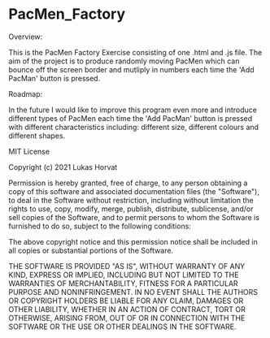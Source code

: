 # PacMen_Factory
Overview:

This is the PacMen Factory Exercise consisting of one .html and .js file. The aim of the project is to produce randomly moving PacMen which can bounce off the screen border and mutliply in numbers each time the 'Add PacMan' button is pressed.

Roadmap:

In the future I would like to improve this program even more and introduce different types of PacMen each time the 'Add PacMan' button is pressed with different characteristics including: different size, different colours and different shapes.

MIT License

Copyright (c) 2021 Lukas Horvat

Permission is hereby granted, free of charge, to any person obtaining a copy of this software and associated documentation files (the "Software"), to deal in the Software without restriction, including without limitation the rights to use, copy, modify, merge, publish, distribute, sublicense, and/or sell copies of the Software, and to permit persons to whom the Software is furnished to do so, subject to the following conditions:

The above copyright notice and this permission notice shall be included in all copies or substantial portions of the Software.

THE SOFTWARE IS PROVIDED "AS IS", WITHOUT WARRANTY OF ANY KIND, EXPRESS OR IMPLIED, INCLUDING BUT NOT LIMITED TO THE WARRANTIES OF MERCHANTABILITY, FITNESS FOR A PARTICULAR PURPOSE AND NONINFRINGEMENT. IN NO EVENT SHALL THE AUTHORS OR COPYRIGHT HOLDERS BE LIABLE FOR ANY CLAIM, DAMAGES OR OTHER LIABILITY, WHETHER IN AN ACTION OF CONTRACT, TORT OR OTHERWISE, ARISING FROM, OUT OF OR IN CONNECTION WITH THE SOFTWARE OR THE USE OR OTHER DEALINGS IN THE SOFTWARE.
